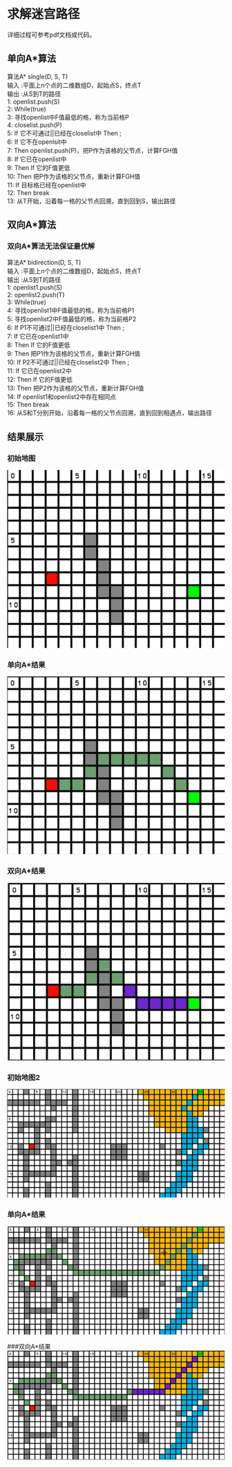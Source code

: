 # 求解迷宫路径
详细过程可参考pdf文档或代码。
## 单向A*算法
算法A* single(D, S, T)
<br>输入 :平面上n个点的二维数组D，起始点S，终点T
<br>输出 :从S到T的路径
<br>1:  openlist.push(S)
<br>2:  While(true)
<br>3:     寻找openlist中F值最低的格，称为当前格P
<br>4:      closelist.push(P)
<br>5:      If   它不可通过||已经在closelist中   Then ;
<br>6:      If   它不在openlsit中 
<br>7:         Then   openlist.push(P)，把P作为该格的父节点，计算FGH值
<br>8:      If   它已在openlist中
<br>9:         Then   If   它的F值更低
<br>10:          Then   把P作为该格的父节点，重新计算FGH值
<br>11:    If   目标格已经在openlist中
<br>12:       Then break
<br>13:  从T开始，沿着每一格的父节点回溯，直到回到S，输出路径
## 双向A*算法
### 双向A*算法无法保证最优解
算法A* bidirection(D, S, T)
<br>输入 :平面上n个点的二维数组D，起始点S，终点T
<br>输出 :从S到T的路径
<br>1:  openlist1.push(S)
<br>2:  openlist2.push(T)
<br>3:  While(true)
<br>4:     寻找openlist1中F值最低的格，称为当前格P1
<br>5:        寻找openlist2中F值最低的格，称为当前格P2
<br>6:           If   P1不可通过||已经在closelist1中   Then ;
<br>7:           If   它已在openlist1中
<br>8:              Then   If   它的F值更低
<br>9:                 Then   把P1作为该格的父节点，重新计算FGH值
<br>10:         If   P2不可通过||已经在closelist2中   Then ;
<br>11:         If   它已在openlist2中
<br>12:            Then   If   它的F值更低
<br>13:               Then   把P2作为该格的父节点，重新计算FGH值
<br>14:     If openlist1和openlist2中存在相同点
<br>15:        Then   break
<br>16:  从S和T分别开始，沿着每一格的父节点回溯，直到回到相遇点，输出路径

## 结果展示
### 初始地图
![](https://github.com/HuiyanWen/Maze_Astar/blob/master/pic/%E5%8D%95%E5%90%91A*%E5%88%9D%E5%A7%8B.png)

### 单向A*结果
![](https://github.com/HuiyanWen/Maze_Astar/blob/master/pic/%E5%8D%95%E5%90%91A*.png)

### 双向A*结果
![](https://github.com/HuiyanWen/Maze_Astar/blob/master/pic/%E5%8F%8C%E5%90%91A*.png)

### 初始地图2
![](https://github.com/HuiyanWen/Maze_Astar/blob/master/pic/%E5%88%9D%E5%A7%8B.png)

### 单向A*结果
![](https://github.com/HuiyanWen/Maze_Astar/blob/master/pic/%E5%88%9D%E5%A7%8B1.png)

###双向A*结果
![](https://github.com/HuiyanWen/Maze_Astar/blob/master/pic/%E5%88%9D%E5%A7%8B2.png)
